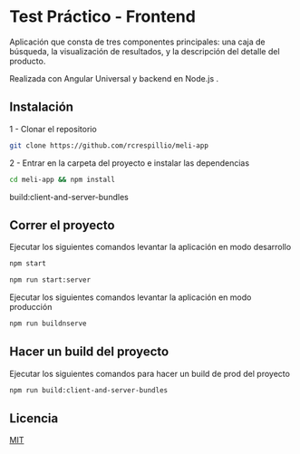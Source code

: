 # Test Práctico - Frontend

Aplicación que consta de tres componentes principales: una caja de búsqueda, la visualización de resultados, y la descripción del detalle del producto.

Realizada con Angular Universal y backend en Node.js
.

## Instalación

1 - Clonar el repositorio

```bash
git clone https://github.com/rcrespillio/meli-app
```
2 - Entrar en la carpeta del proyecto e instalar las dependencias

```bash
cd meli-app && npm install
```
build:client-and-server-bundles
## Correr el proyecto

Ejecutar los siguientes comandos levantar la aplicación en modo desarrollo

```bash
npm start
```
```bash
npm run start:server
```

Ejecutar los siguientes comandos levantar la aplicación en modo producción

```bash
npm run buildnserve
```

## Hacer un build del proyecto

Ejecutar los siguientes comandos para hacer un build de prod del proyecto

```bash
npm run build:client-and-server-bundles
```

## Licencia
[MIT](https://choosealicense.com/licenses/mit/)
